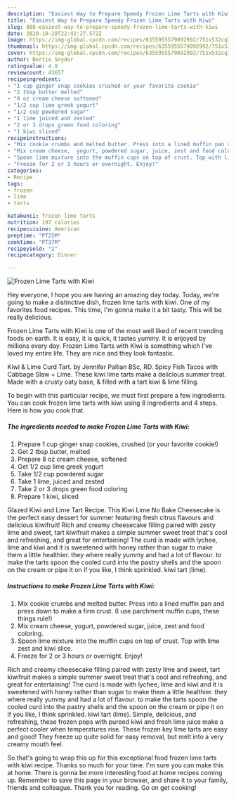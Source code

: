 ```yaml
---
description: "Easiest Way to Prepare Speedy Frozen Lime Tarts with Kiwi"
title: "Easiest Way to Prepare Speedy Frozen Lime Tarts with Kiwi"
slug: 808-easiest-way-to-prepare-speedy-frozen-lime-tarts-with-kiwi
date: 2020-10-28T22:42:27.572Z
image: https://img-global.cpcdn.com/recipes/6355955579092992/751x532cq70/frozen-lime-tarts-with-kiwi-recipe-main-photo.jpg
thumbnail: https://img-global.cpcdn.com/recipes/6355955579092992/751x532cq70/frozen-lime-tarts-with-kiwi-recipe-main-photo.jpg
cover: https://img-global.cpcdn.com/recipes/6355955579092992/751x532cq70/frozen-lime-tarts-with-kiwi-recipe-main-photo.jpg
author: Bertie Snyder
ratingvalue: 4.9
reviewcount: 43657
recipeingredient:
- "1 cup ginger snap cookies crushed or your favorite cookie"
- "2 tbsp butter melted"
- "8 oz cream cheese softened"
- "1/2 cup lime greek yogurt"
- "1/2 cup powdered sugar"
- "1 lime juiced and zested"
- "2 or 3 drops green food coloring"
- "1 kiwi sliced"
recipeinstructions:
- "Mix cookie crumbs and melted butter. Press into a lined muffin pan and press down to make a firm crust. (I use parchment muffin cups, these things rule!)"
- "Mix cream cheese,  yogurt, powdered sugar, juice, zest and food coloring."
- "Spoon lime mixture into the muffin cups on top of crust. Top with lime zest and kiwi slice."
- "Freeze for 2 or 3 hours or overnight. Enjoy!"
categories:
- Recipe
tags:
- frozen
- lime
- tarts

katakunci: frozen lime tarts 
nutrition: 197 calories
recipecuisine: American
preptime: "PT25M"
cooktime: "PT37M"
recipeyield: "2"
recipecategory: Dinner

---
```



![Frozen Lime Tarts with Kiwi](https://img-global.cpcdn.com/recipes/6355955579092992/751x532cq70/frozen-lime-tarts-with-kiwi-recipe-main-photo.jpg)

Hey everyone, I hope you are having an amazing day today. Today, we're going to make a distinctive dish, frozen lime tarts with kiwi. One of my favorites food recipes. This time, I'm gonna make it a bit tasty. This will be really delicious.

Frozen Lime Tarts with Kiwi is one of the most well liked of recent trending foods on earth. It is easy, it is quick, it tastes yummy. It is enjoyed by millions every day. Frozen Lime Tarts with Kiwi is something which I've loved my entire life. They are nice and they look fantastic.

Kiwi &amp; Lime Curd Tart. by Jennifer Pallian BSc, RD. Spicy Fish Tacos with Cabbage Slaw + Lime. These kiwi lime tarts make a delicious summer treat. Made with a crusty oaty base, &amp; filled with a tart kiwi &amp; lime filling.


To begin with this particular recipe, we must first prepare a few ingredients. You can cook frozen lime tarts with kiwi using 8 ingredients and 4 steps. Here is how you cook that.

<!--inarticleads1-->

##### The ingredients needed to make Frozen Lime Tarts with Kiwi:

1. Prepare 1 cup ginger snap cookies, crushed (or your favorite cookie!)
1. Get 2 tbsp butter, melted
1. Prepare 8 oz cream cheese, softened
1. Get 1/2 cup lime greek yogurt
1. Take 1/2 cup powdered sugar
1. Take 1 lime, juiced and zested
1. Take 2 or 3 drops green food coloring
1. Prepare 1 kiwi, sliced


Glazed Kiwi and Lime Tart Recipe. This Kiwi Lime No Bake Cheesecake is the perfect easy dessert for summer featuring fresh citrus flavours and delicious kiwifruit! Rich and creamy cheesecake filling paired with zesty lime and sweet, tart kiwifruit makes a simple summer sweet treat that&#39;s cool and refreshing, and great for entertaining! The curd is made with lychee, lime and kiwi and it is sweetened with honey rather than sugar to make them a little healthier. they where really yummy and had a lot of flavour. to make the tarts spoon the cooled curd into the pastry shells and the spoon on the cream or pipe it on if you like, I think sprinkled. kiwi tart (lime). 

<!--inarticleads2-->

##### Instructions to make Frozen Lime Tarts with Kiwi:

1. Mix cookie crumbs and melted butter. Press into a lined muffin pan and press down to make a firm crust. (I use parchment muffin cups, these things rule!)
1. Mix cream cheese,  yogurt, powdered sugar, juice, zest and food coloring.
1. Spoon lime mixture into the muffin cups on top of crust. Top with lime zest and kiwi slice.
1. Freeze for 2 or 3 hours or overnight. Enjoy!


Rich and creamy cheesecake filling paired with zesty lime and sweet, tart kiwifruit makes a simple summer sweet treat that&#39;s cool and refreshing, and great for entertaining! The curd is made with lychee, lime and kiwi and it is sweetened with honey rather than sugar to make them a little healthier. they where really yummy and had a lot of flavour. to make the tarts spoon the cooled curd into the pastry shells and the spoon on the cream or pipe it on if you like, I think sprinkled. kiwi tart (lime). Simple, delicious, and refreshing, these frozen pops with pureed kiwi and fresh lime juice make a perfect cooler when temperatures rise. These frozen key lime tarts are easy and good! They freeze up quite solid for easy removal, but melt into a very creamy mouth feel. 

So that's going to wrap this up for this exceptional food frozen lime tarts with kiwi recipe. Thanks so much for your time. I'm sure you can make this at home. There is gonna be more interesting food at home recipes coming up. Remember to save this page in your browser, and share it to your family, friends and colleague. Thank you for reading. Go on get cooking!
